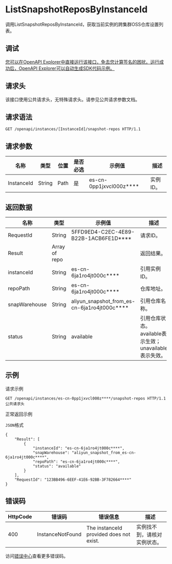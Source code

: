# ListSnapshotReposByInstanceId

调用ListSnapshotReposByInstanceId，获取当前实例的跨集群OSS仓库设置列表。

## 调试

[您可以在OpenAPI Explorer中直接运行该接口，免去您计算签名的困扰。运行成功后，OpenAPI Explorer可以自动生成SDK代码示例。](https://api.aliyun.com/#product=elasticsearch&api=ListSnapshotReposByInstanceId&type=ROA&version=2017-06-13)

## 请求头

该接口使用公共请求头，无特殊请求头。请参见公共请求参数文档。

## 请求语法

```
GET /openapi/instances/[InstanceId]/snapshot-repos HTTP/1.1
```

## 请求参数

|名称|类型|位置|是否必选|示例值|描述|
|--|--|--|----|---|--|
|InstanceId|String|Path|是|es-cn-0pp1jxvcl000z\*\*\*\*|实例ID。 |

## 返回数据

|名称|类型|示例值|描述|
|--|--|---|--|
|RequestId|String|5FFD9ED4-C2EC-4E89-B22B-1ACB6FE1D\*\*\*\*|请求ID。 |
|Result|Array of repo| |返回结果。 |
|instanceId|String|es-cn-6ja1ro4jt000c\*\*\*\*|引用实例ID。 |
|repoPath|String|es-cn-6ja1ro4jt000c\*\*\*\*|仓库地址。 |
|snapWarehouse|String|aliyun\_snapshot\_from\_es-cn-6ja1ro4jt000c\*\*\*\*|引用仓库名称。 |
|status|String|available|引用仓库状态。available表示生效；unavailable表示失效。 |

## 示例

请求示例

```
GET /openapi/instances/es-cn-0pp1jxvcl000z****/snapshot-repos HTTP/1.1
公共请求头
```

正常返回示例

`JSON`格式

```
{
	"Result": [
		{
			"instanceId": "es-cn-6ja1ro4jt000c****",
			"snapWarehouse": "aliyun_snapshot_from_es-cn-6ja1ro4jt000c****",
			"repoPath": "es-cn-6ja1ro4jt000c****",
			"status": "available"
		}
	],
	"RequestId": "123BB496-6EEF-41E6-92BB-3F782664****"
}
```

## 错误码

|HttpCode|错误码|错误信息|描述|
|--------|---|----|--|
|400|InstanceNotFound|The instanceId provided does not exist.|实例找不到，请核对实例状态。|

访问[错误中心](https://error-center.alibabacloud.com/status/product/elasticsearch)查看更多错误码。


